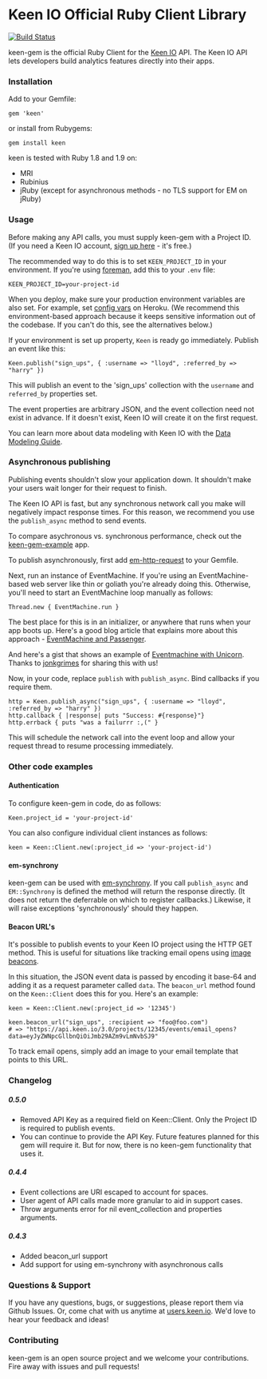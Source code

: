 # Keen IO Official Ruby Client Library

[![Build Status](https://secure.travis-ci.org/keenlabs/keen-gem.png?branch=master)](http://travis-ci.org/keenlabs/keen-gem)

keen-gem is the official Ruby Client for the [Keen IO](https://keen.io/) API. The
Keen IO API lets developers build analytics features directly into their apps.

### Installation

Add to your Gemfile:

    gem 'keen'

or install from Rubygems:

    gem install keen

keen is tested with Ruby 1.8 and 1.9 on:

* MRI
* Rubinius
* jRuby (except for asynchronous methods - no TLS support for EM on jRuby)

### Usage

Before making any API calls, you must supply keen-gem with a Project ID.
(If you need a Keen IO account, [sign up here](https://keen.io/) - it's free.)

The recommended way to do this is to set `KEEN_PROJECT_ID` in your
environment. If you're using [foreman](http://ddollar.github.com/foreman/), add this to your `.env` file:

    KEEN_PROJECT_ID=your-project-id

When you deploy, make sure your production environment variables are also set. For example,
set [config vars](https://devcenter.heroku.com/articles/config-vars) on Heroku. (We recommend this
environment-based approach because it keeps sensitive information out of the codebase. If you can't do this, see the alternatives below.)

If your environment is set up property, `Keen` is ready go immediately. Publish an event like this:

    Keen.publish("sign_ups", { :username => "lloyd", :referred_by => "harry" })

This will publish an event to the 'sign_ups' collection with the `username` and `referred_by` properties set.

The event properties are arbitrary JSON, and the event collection need not exist in advance.
If it doesn't exist, Keen IO will create it on the first request.

You can learn more about data modeling with Keen IO with the [Data Modeling Guide](https://keen.io/docs/event-data-modeling/event-data-intro/).

### Asynchronous publishing

Publishing events shouldn't slow your application down. It shouldn't make your
users wait longer for their request to finish.

The Keen IO API is fast, but any synchronous network call you make will
negatively impact response times. For this reason, we recommend you use the `publish_async`
method to send events.

To compare asychronous vs. synchronous performance, check out the [keen-gem-example](http://keen-gem-example.herokuapp.com/) app.

To publish asynchronously, first add
[em-http-request](https://github.com/igrigorik/em-http-request) to your Gemfile.

Next, run an instance of EventMachine. If you're using an EventMachine-based web server like
thin or goliath you're already doing this. Otherwise, you'll need to start an EventMachine loop manually as follows:

    Thread.new { EventMachine.run }

The best place for this is in an initializer, or anywhere that runs when your app boots up.
Here's a good blog article that explains more about this approach - [EventMachine and Passenger](http://railstips.org/blog/archives/2011/05/04/eventmachine-and-passenger/).

And here's a gist that shows an example of [Eventmachine with Unicorn](https://gist.github.com/jonkgrimes/5103321). Thanks to [jonkgrimes](https://github.com/jonkgrimes) for sharing this with us!

Now, in your code, replace `publish` with `publish_async`. Bind callbacks if you require them.

    http = Keen.publish_async("sign_ups", { :username => "lloyd", :referred_by => "harry" })
    http.callback { |response| puts "Success: #{response}"}
    http.errback { puts "was a failurrr :,(" }

This will schedule the network call into the event loop and allow your request thread
to resume processing immediately.

### Other code examples

#### Authentication

To configure keen-gem in code, do as follows:

    Keen.project_id = 'your-project-id'

You can also configure individual client instances as follows:

    keen = Keen::Client.new(:project_id => 'your-project-id')

#### em-synchrony
keen-gem can be used with [em-synchrony](https://github.com/igrigorik/em-synchrony).
If you call `publish_async` and `EM::Synchrony` is defined the method will return the response
directly. (It does not return the deferrable on which to register callbacks.) Likewise, it will raise
exceptions 'synchronously' should they happen.

#### Beacon URL's

It's possible to publish events to your Keen IO project using the HTTP GET method.
This is useful for situations like tracking email opens using [image beacons](http://en.wikipedia.org/wiki/Web_bug).

In this situation, the JSON event data is passed by encoding it base-64 and adding it as a request parameter called `data`.
The `beacon_url` method found on the `Keen::Client` does this for you. Here's an example:

    keen = Keen::Client.new(:project_id => '12345')

    keen.beacon_url("sign_ups", :recipient => "foo@foo.com")
    # => "https://api.keen.io/3.0/projects/12345/events/email_opens?data=eyJyZWNpcGllbnQiOiJmb29AZm9vLmNvbSJ9"

To track email opens, simply add an image to your email template that points to this URL.

### Changelog

##### 0.5.0
+ Removed API Key as a required field on Keen::Client. Only the Project ID is required to publish events.
+ You can continue to provide the API Key. Future features planned for this gem will require it. But for now,
  there is no keen-gem functionality that uses it.

##### 0.4.4
+ Event collections are URI escaped to account for spaces.
+ User agent of API calls made more granular to aid in support cases.
+ Throw arguments error for nil event_collection and properties arguments.

##### 0.4.3
+ Added beacon_url support
+ Add support for using em-synchrony with asynchronous calls

### Questions & Support

If you have any questions, bugs, or suggestions, please
report them via Github Issues. Or, come chat with us anytime
at [users.keen.io](http://users.keen.io). We'd love to hear your feedback and ideas!

### Contributing
keen-gem is an open source project and we welcome your contributions.
Fire away with issues and pull requests!
